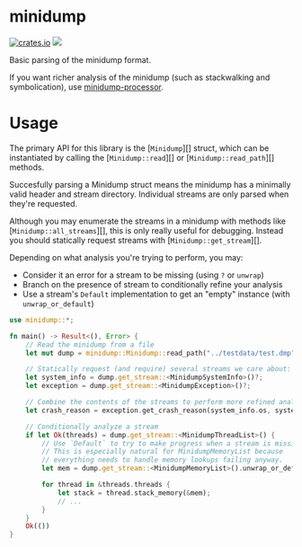 # minidump

[![crates.io](https://img.shields.io/crates/v/minidump.svg)](https://crates.io/crates/minidump) [![](https://docs.rs/minidump/badge.svg)](https://docs.rs/minidump)

Basic parsing of the minidump format.

If you want richer analysis of the minidump (such as stackwalking and symbolication), use [minidump-processor](https://crates.io/crates/minidump-processor).


# Usage

The primary API for this library is the [`Minidump`][] struct, which can be
instantiated by calling the [`Minidump::read`][] or [`Minidump::read_path`][] methods.

Succesfully parsing a Minidump struct means the minidump has a minimally valid
header and stream directory. Individual streams are only parsed when they're
requested.

Although you may enumerate the streams in a minidump with methods like
[`Minidump::all_streams`][], this is only really useful for debugging. Instead
you should statically request streams with [`Minidump::get_stream`][].

Depending on what analysis you're trying to perform, you may:

* Consider it an error for a stream to be missing (using `?` or `unwrap`)
* Branch on the presence of stream to conditionally refine your analysis
* Use a stream's `Default` implementation to get an "empty" instance
  (with `unwrap_or_default`)

```rust
use minidump::*;

fn main() -> Result<(), Error> {
    // Read the minidump from a file
    let mut dump = minidump::Minidump::read_path("../testdata/test.dmp")?;

    // Statically request (and require) several streams we care about:
    let system_info = dump.get_stream::<MinidumpSystemInfo>()?;
    let exception = dump.get_stream::<MinidumpException>()?;

    // Combine the contents of the streams to perform more refined analysis
    let crash_reason = exception.get_crash_reason(system_info.os, system_info.cpu);

    // Conditionally analyze a stream
    if let Ok(threads) = dump.get_stream::<MinidumpThreadList>() {
        // Use `Default` to try to make progress when a stream is missing.
        // This is especially natural for MinidumpMemoryList because
        // everything needs to handle memory lookups failing anyway.
        let mem = dump.get_stream::<MinidumpMemoryList>().unwrap_or_default();

        for thread in &threads.threads {
            let stack = thread.stack_memory(&mem);
            // ...
        }
    }
    Ok(())
}
```